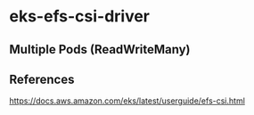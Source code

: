 # eks-efs-csi-driver

## Multiple Pods (ReadWriteMany) 

## References

https://docs.aws.amazon.com/eks/latest/userguide/efs-csi.html
